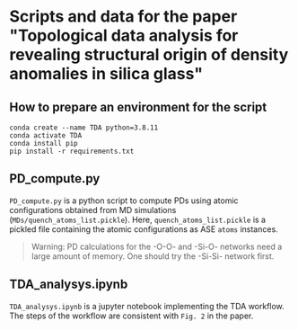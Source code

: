 # Scripts and data for the paper "Topological data analysis for revealing structural origin of density anomalies in silica glass"

## How to prepare an environment for the script
```
conda create --name TDA python=3.8.11
conda activate TDA
conda install pip
pip install -r requirements.txt
```

## PD_compute.py
`PD_compute.py` is a python script to compute PDs using atomic configurations obtained from MD simulations (`MDs/quench_atoms_list.pickle`). Here, `quench_atoms_list.pickle` is a pickled file containing the atomic configurations as ASE `atoms` instances.

> Warning: PD calculations for the -O-O- and -Si-O- networks need a large amount of memory. One should try the -Si-Si- network first.

## TDA_analysys.ipynb
`TDA_analysys.ipynb` is a jupyter notebook implementing the TDA workflow. The steps of the workflow are consistent with `Fig. 2` in the paper.
